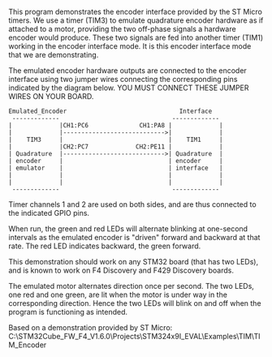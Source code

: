 This program demonstrates the encoder interface provided by the ST Micro
timers. We use a timer (TIM3) to emulate quadrature encoder hardware as if
attached to a motor, providing the two off-phase signals a hardware encoder
would produce. These two signals are fed into another timer (TIM1) working
in the encoder interface mode. It is this encoder interface mode that we
are demonstrating. 

The emulated encoder hardware outputs are connected to the encoder interface
using two jumper wires connecting the corresponding pins indicated by the
diagram below. YOU MUST CONNECT THESE JUMPER WIRES ON YOUR BOARD.

    Emulated_Encoder                               Interface
     -------------                               -------------
    |             |CH1:PC6              CH1:PA8 |             |
    |             |---------------------------->|             |
    |    TIM3     |                             |    TIM1     |
    |             |CH2:PC7             CH2:PE11 |             |
    | Quadrature  |---------------------------->| Quadrature  |
    | encoder     |                             | encoder     |
    | emulator    |                             | interface   |
    |             |                             |             |
    |             |                             |             |
     -------------                               -------------

Timer channels 1 and 2 are used on both sides, and are thus connected to
the indicated GPIO pins.

When run, the green and red LEDs will alternate blinking at one-second
intervals as the emulated encoder is "driven" forward and backward at
that rate. The red LED indicates backward, the green forward.

This demonstration should work on any STM32 board (that has two LEDs), and
is known to work on F4 Discovery and F429 Discovery boards.

The emulated motor alternates direction once per second. The two LEDs, one
red and one green, are lit when the motor is under way in the corresponding
direction. Hence the two LEDs will blink on and off when the program is
functioning as intended.

Based on a demonstration provided by ST Micro:
C:\STM32Cube_FW_F4_V1.6.0\Projects\STM324x9I_EVAL\Examples\TIM\TIM_Encoder
